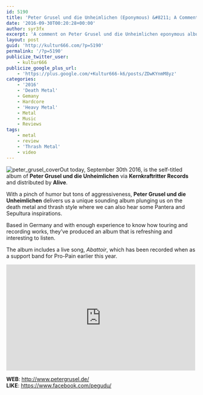 ```yaml
---
id: 5190
title: 'Peter Grusel und die Unheimlichen (Eponymous) &#8211; A Comment'
date: '2016-09-30T00:20:28+00:00'
author: syr3fx
excerpt: 'A comment on Peter Grusel und die Unheimlichen eponymous album (2016).'
layout: post
guid: 'http://kultur666.com/?p=5190'
permalink: '/?p=5190'
publicize_twitter_user:
    - kultur666
publicize_google_plus_url:
    - 'https://plus.google.com/+Kultur666-k6/posts/ZDwKYnmM8yz'
categories:
    - '2016'
    - 'Death Metal'
    - Gemany
    - Hardcore
    - 'Heavy Metal'
    - Metal
    - Music
    - Reviews
tags:
    - metal
    - review
    - 'Thrash Metal'
    - video
---
```


![peter_grusel_cover](http://localhost:8080/wp-content/uploads/2016/09/peter_grusel_cover.jpg)Out today, September 30th 2016, is the self-titled album of **Peter Grusel und die Unheimlichen** via **Kernkraftritter Records** and distributed by **Alive**.

With a pinch of humor but tons of aggressiveness, **Peter Grusel und die Unheimlichen** delivers us a unique sounding album plunging us on the death metal and thrash style where we can also hear some Pantera and Sepultura inspirations.

Based in Germany and with enough experience to know how touring and recording works, they’ve produced an album that is refreshing and interesting to listen.

The album includes a live song, *Abattoir*, which has been recorded when as a support band for Pro-Pain earlier this year.

<iframe allow="accelerometer; autoplay; clipboard-write; encrypted-media; gyroscope; picture-in-picture; web-share" allowfullscreen="" frameborder="0" height="281" loading="lazy" src="https://www.youtube.com/embed/ntl_Sk8XmmQ?feature=oembed" title="Peter Grusel und die unheimlichen live in Braunschweig 31.10.15 in Braunschweig im B58" width="500"></iframe>

**WEB**: <http://www.petergrusel.de/>  
**LIKE**: <https://www.facebook.com/pegudu/>